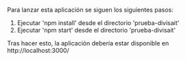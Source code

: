 Para lanzar esta aplicación se siguen los siguientes pasos:

1) Ejecutar 'npm install' desde el directorio 'prueba-divisait'
2) Ejecutar 'npm start' desde el directorio 'prueba-divisait'

Tras hacer esto, la aplicación debería estar disponible en http://localhost:3000/

